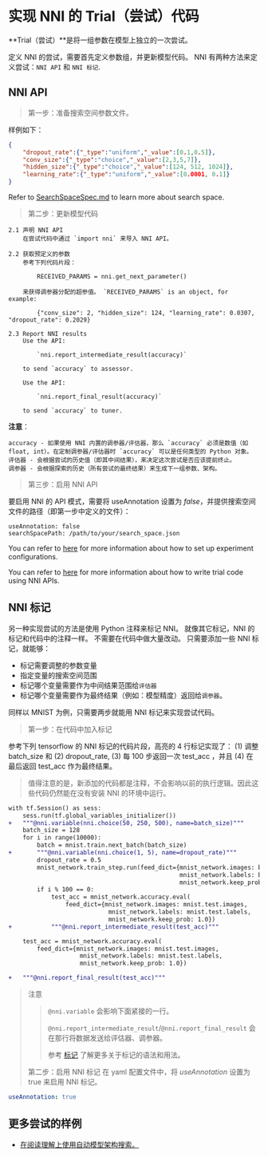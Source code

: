 # **实现 NNI 的 Trial（尝试）代码**

**Trial（尝试）**是将一组参数在模型上独立的一次尝试。

定义 NNI 的尝试，需要首先定义参数组，并更新模型代码。 NNI 有两种方法来定义尝试：`NNI API` 和 `NNI 标记`.

## NNI API

> 第一步：准备搜索空间参数文件。

样例如下：

```json
{
    "dropout_rate":{"_type":"uniform","_value":[0.1,0.5]},
    "conv_size":{"_type":"choice","_value":[2,3,5,7]},
    "hidden_size":{"_type":"choice","_value":[124, 512, 1024]},
    "learning_rate":{"_type":"uniform","_value":[0.0001, 0.1]}
}
```

Refer to [SearchSpaceSpec.md](./SearchSpaceSpec.md) to learn more about search space.

> 第二步：更新模型代码

    2.1 声明 NNI API
        在尝试代码中通过 `import nni` 来导入 NNI API。 
    
    2.2 获取预定义的参数
        参考下列代码片段： 
    
            RECEIVED_PARAMS = nni.get_next_parameter()
    
        来获得调参器分配的超参值。 `RECEIVED_PARAMS` is an object, for example: 
    
            {"conv_size": 2, "hidden_size": 124, "learning_rate": 0.0307, "dropout_rate": 0.2029}
    
    2.3 Report NNI results
        Use the API:
    
            `nni.report_intermediate_result(accuracy)`
    
        to send `accuracy` to assessor.
    
        Use the API:
    
            `nni.report_final_result(accuracy)`
    
        to send `accuracy` to tuner.
    

**注意**：

    accuracy - 如果使用 NNI 内置的调参器/评估器，那么 `accuracy` 必须是数值（如 float, int）。在定制调参器/评估器时 `accuracy` 可以是任何类型的 Python 对象。
    评估器 - 会根据尝试的历史值（即其中间结果），来决定这次尝试是否应该提前终止。
    调参器 - 会根据探索的历史（所有尝试的最终结果）来生成下一组参数、架构。
    

> 第三步：启用 NNI API

要启用 NNI 的 API 模式，需要将 useAnnotation 设置为 *false*，并提供搜索空间文件的路径（即第一步中定义的文件）：

    useAnnotation: false
    searchSpacePath: /path/to/your/search_space.json
    

You can refer to [here](./ExperimentConfig.md) for more information about how to set up experiment configurations.

You can refer to [here](../examples/trials/README.md) for more information about how to write trial code using NNI APIs.

## NNI 标记

另一种实现尝试的方法是使用 Python 注释来标记 NNI。 就像其它标记，NNI 的标记和代码中的注释一样。 不需要在代码中做大量改动。 只需要添加一些 NNI 标记，就能够：

* 标记需要调整的参数变量 
* 指定变量的搜索空间范围
* 标记哪个变量需要作为中间结果范围给`评估器`
* 标记哪个变量需要作为最终结果（例如：模型精度）返回给`调参器`。

同样以 MNIST 为例，只需要两步就能用 NNI 标记来实现尝试代码。

> 第一步：在代码中加入标记

参考下列 tensorflow 的 NNI 标记的代码片段，高亮的 4 行标记实现了： (1) 调整 batch\_size 和 (2) dropout\_rate, (3) 每 100 步返回一次 test\_acc ，并且 (4) 在最后返回 test\_acc 作为最终结果。

> 值得注意的是，新添加的代码都是注释，不会影响以前的执行逻辑。因此这些代码仍然能在没有安装 NNI 的环境中运行。

```diff
with tf.Session() as sess:
    sess.run(tf.global_variables_initializer())
+   """@nni.variable(nni.choice(50, 250, 500), name=batch_size)"""
    batch_size = 128
    for i in range(10000):
        batch = mnist.train.next_batch(batch_size)
+       """@nni.variable(nni.choice(1, 5), name=dropout_rate)"""
        dropout_rate = 0.5
        mnist_network.train_step.run(feed_dict={mnist_network.images: batch[0],
                                                mnist_network.labels: batch[1],
                                                mnist_network.keep_prob: dropout_rate})
        if i % 100 == 0:
            test_acc = mnist_network.accuracy.eval(
                feed_dict={mnist_network.images: mnist.test.images,
                            mnist_network.labels: mnist.test.labels,
                            mnist_network.keep_prob: 1.0})
+           """@nni.report_intermediate_result(test_acc)"""

    test_acc = mnist_network.accuracy.eval(
        feed_dict={mnist_network.images: mnist.test.images,
                    mnist_network.labels: mnist.test.labels,
                    mnist_network.keep_prob: 1.0})

+   """@nni.report_final_result(test_acc)"""
```

> 注意
> 
> > `@nni.variable` 会影响下面紧接的一行。
> > 
> > `@nni.report_intermediate_result`/`@nni.report_final_result` 会在那行将数据发送给评估器、调参器。
> > 
> > 参考 [标记](../tools/nni_annotation/README.md) 了解更多关于标记的语法和用法。
> 
> 第二步：启用 NNI 标记 在 yaml 配置文件中，将 *useAnnotation* 设置为 true 来启用 NNI 标记。

```yaml
useAnnotation: true
```

## 更多尝试的样例

* [在阅读理解上使用自动模型架构搜索。](../examples/trials/ga_squad/README.md)